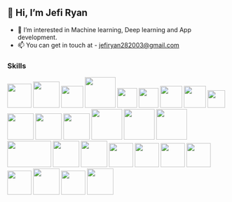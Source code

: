 ## 👋 Hi, I’m Jefi Ryan
- 👀 I’m interested in Machine learning, Deep learning and App development.
- 📫 You can get in touch at - jefiryan282003@gmail.com

<!---
Jefi-Ryan/Jefi-Ryan is a ✨ special ✨ repository because its `README.md` (this file) appears on your GitHub profile.
You can click the Preview link to take a look at your changes.
--->
### Skills
<span>
<img src="https://user-images.githubusercontent.com/114754832/193405516-57202e3a-b319-4c1a-b534-32e5ae42e1bd.svg" width="55"/>
<img src="https://user-images.githubusercontent.com/114754832/193405975-a7431e6a-8ccc-4d35-9ccc-ca8379d171b2.png" width="60"/>
<img src="https://user-images.githubusercontent.com/114754832/193405586-e4e8a1b8-2c3f-4087-985b-e5f2e6848bce.png" width="50"/>
<img src="https://user-images.githubusercontent.com/114754832/193405987-32d59f8a-0360-41e5-b33a-439ed133c9d4.png" width="70"/>
<img src="https://back.ksyste.ms/images/stack/kotlin.png" width="45"/>
<img src="https://learningfuze.com/images/part-time-program/module-1/js-shield.png" width="45"/>
<img src="https://user-images.githubusercontent.com/114754832/193405507-53826e52-2a71-41fe-8b42-b2575748eecb.svg" width="50"/>
<img src="https://user-images.githubusercontent.com/114754832/193405510-ef79953d-a3f8-43e2-a76d-60e88dc116af.svg" width="50"/>
<img src="https://user-images.githubusercontent.com/114754832/193406171-6f5abc86-2057-405e-8043-ea6e8e9eae7e.png" width="40"/>
<img src="https://user-images.githubusercontent.com/114754832/193406192-5ccba591-7570-4684-b8cf-f0320774f5f5.svg" width="60"/>
<img src="https://user-images.githubusercontent.com/114754832/193406230-7c435d99-28ab-475b-9b98-544b50a99083.png" width="60"/>
<img src="https://cdn.icon-icons.com/icons2/2699/PNG/512/firebase_logo_icon_171157.png" width="60"/>
<img src="https://tabris.com/wp-content/uploads/2021/06/jetpack-compose-icon_RGB-845x684.png" width="70"/>
<img src="https://th.bing.com/th/id/R.09ba0105b3bc11dac5b7c09443812189?rik=7UmhMl5FciECwQ&riu=http%3a%2f%2famueller.github.io%2fsklearn_014_015_pydata%2fsklearn-logo.png&ehk=%2fdoHlCDrKDgQK%2bMOem6eU3lvCRQHqQrt9J%2f3veiO1Pw%3d&risl=&pid=ImgRaw&r=0" width="70"/>
<img src="https://images.news18.com/optimize/Nrkxz3ZruImdg3N_WzZqHT53ICQ=/534x300/images.news18.com/ibnlive/uploads/534x300/jpg/2019/08/Android_logo.jpg" width="70"/>
<img src="https://miro.medium.com/max/1620/1*b3P4rdrVHMIHbhQXnwRVew.jpeg" width="100" height="60"/>
<img src="https://www.stemplus.net/wp-content/uploads/2020/07/238-2389846_grided-clipart-array-numpy-in-python.png" width="60"/>
<img src="https://nutanxt.com/wp-content/uploads/2021/01/logo-seaborn.png" width="60"/>
<img src="https://i1.wp.com/albertfattal.com/wp-content/uploads/2018/03/Tensorflow_logo.svg.png?resize=1200%2C1283&ssl=1" width="55"/>
<img src="https://www.probytes.net/wp-content/uploads/2018/10/keras-logo-small-wb-1-300x300.png" width="55"/>
<img src="https://www.ictdemy.com/images/5728/nodejs_logo.png" width="55"/>
<img src="https://cdn.icon-icons.com/icons2/2415/PNG/512/angularjs_original_logo_icon_146649.png" width="55"/>
<img src="https://pluspng.com/img-png/logo-jquery-png--500.png" width="55"/>
<img src="https://pluspng.com/img-png/logo-mongodb-png-mongo-db-badge-sticker-600.png" width="60"/>
<img src="https://asycuda.org/wp-content/uploads/logo-oracle-256.png" width="55"/>
<img src="https://repository-images.githubusercontent.com/329609724/5d573e00-56b5-11eb-9b13-6dfc1a1802b1" height="60" width="60"/>

</span>

